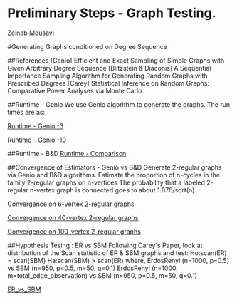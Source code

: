 # Preliminary Steps - Graph Testing.
Zeinab Mousavi  




#Generating Graphs conditioned on Degree Sequence

##References
[Genio] Efficient and Exact Sampling of Simple Graphs with Given Arbitrary Degree Sequence
[Blitzstein & Diaconis] A Sequential Importance Sampling Algorithm for Generating Random Graphs with Prescribed Degrees 
[Carey] Statistical Inference on Random Graphs: Comparative Power Analyses via Monte Carlo

##Runtime - Genio
We use Genio algorithm to generate the graphs. The run times are as:

[Runtime - Genio -3](https://github.com/neurodata/graph-testing/blob/master/Figures/runtime_200_4000_3.jpeg)

[Runtime - Genio -10](https://github.com/neurodata/graph-testing/blob/master/Figures/runtime_200_3200_10.jpeg)

##Runtime - B&D
[Runtime - Comparison](https://github.com/neurodata/graph-testing/blob/master/Figures/runtime_Genio_vs_BD.jpeg)

##Convergence of Estimators - Genio vs B&D
Generate 2-regular graphs via Genio and B&D algorithms. 
Estimate the proportion of n-cycles in the family 2-regular graphs on n-vertices
The probability that a labeled 2-regular n-vertex graph is connected goes to about 1.876/sqrt(n)

[Convergence on 6-vertex 2-regular graphs](https://github.com/neurodata/graph-testing/blob/master/Figures/conv_6v_100_100000.jpeg)

[Convergence on 40-vertex 2-regular graphs](https://github.com/neurodata/graph-testing/blob/master/Figures/conv_40v_100_100000.jpeg)

[Convergence on 100-vertex 2-regular graphs](https://github.com/neurodata/graph-testing/blob/master/Figures/conv_100v_100_100000.jpeg)

##Hypothesis Tesing : ER vs SBM
Following Carey's Paper, look at distribution of the Scan statistic of ER & SBM graphs and test:
Ho:scan(ER) = scan(SBM) 
Ha:scan(SBM) > scan(ER) 
where,
ErdosRenyi (n=1000, p=0.5) vs SBM (n=950, p=0.5, m=50, q=0.1)
ErdosRenyi (n=1000, m=total_edge_observation) vs SBM (n=950, p=0.5, m=50, q=0.1)

[ER_vs_SBM](https://github.com/neurodata/graph-testing/blob/master/Code/R/TestPower.md)
 










